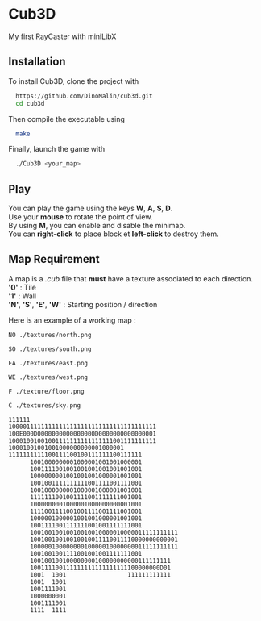
# Cub3D

My first RayCaster with miniLibX


## Installation

To install Cub3D, clone the project with

```bash
  https://github.com/DinoMalin/cub3d.git
  cd cub3d
```
Then compile the executable using

```bash
  make
```
Finally, launch the game with

```bash
  ./Cub3D <your_map>
```

    
## Play

You can play the game using the keys **W**, **A**, **S**, **D**.  
Use your **mouse** to rotate the point of view.  
By using **M**, you can enable and disable the minimap.  
You can **right-click** to place block et **left-click** to destroy them.
## Map Requirement

A map is a *.cub* file that **must** have a texture associated to each direction.  
**'0'** : Tile  
**'1'** : Wall  
**'N'**, **'S'**, **'E'**, **'W'** : Starting position / direction  

Here is an example of a working map :
```
NO ./textures/north.png

SO ./textures/south.png

EA ./textures/east.png

WE ./textures/west.png

F ./texture/floor.png

C ./textures/sky.png

111111
10000111111111111111111111111111111111111
100E000D0000000000000000D0000000000000001
10001001001001111111111111111001111111111
10001001001001000000000001000001
1111111111100111100100111111100111111
      1001000000001000001001001000001
      1001111001001001001001001001001
      1000000001001001001000001001001
      1001001111111111001111001111001
      1001000000001000001000001001001
      1111111001001111001111111001001
      1000000001000001000000000001001
      1111001111001001111001111001001
      1000001000001001001000001001001
      1001111001111111001001111111001
      10010010010010010010000010000011111111111
      10010010010010010011110011110000000000001
      10000010000000010000010000000011111111111
      1001001001111001001001111111001
      100100100100000000100000000000111111111
      100111100111111111111111111100000000D01
      1001  1001                 111111111111
      1001  1001
      1001111001
      1000000001
      1001111001
      1111  1111
```

